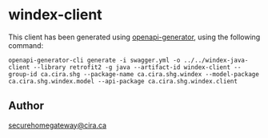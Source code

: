 # windex-client

This client has been generated using [openapi-generator](https://github.com/OpenAPITools/openapi-generator), using the following command:
```
openapi-generator-cli generate -i swagger.yml -o ../../windex-java-client --library retrofit2 -g java --artifact-id windex-client --group-id ca.cira.shg --package-name ca.cira.shg.windex --model-package ca.cira.shg.windex.model --api-package ca.cira.shg.windex.client
```

## Author

securehomegateway@cira.ca


